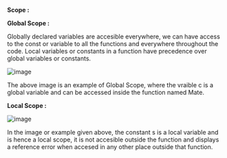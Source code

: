 **Scope :**

**Global Scope :**

Globally declared variables are accesible everywhere, we can have access to the const or variable to all the functions and everywhere throughout the code.
Local variables or constants in a function have precedence over global variables or constants. 

![image](https://user-images.githubusercontent.com/40134790/145707348-df323f11-69a4-462f-a6da-9ac77a1a716f.png)

The above image is an example of Global Scope, where the vraible c is a global variable and can be accessed inside the function named Mate.

**Local Scope :**

![image](https://user-images.githubusercontent.com/40134790/145707389-5d3c25f3-6266-4365-bcde-a3ab39460253.png)

In the image or example given above, the constant s is a local variable and is hence a local scope, it is not accesible outside the function and displays
a reference error when accesed in any other place outside that function. 
